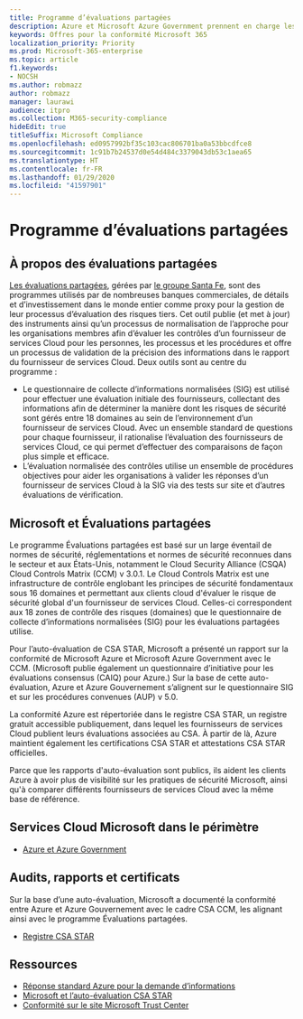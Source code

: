 ```yaml
---
title: Programme d’évaluations partagées
description: Azure et Microsoft Azure Government prennent en charge les outils d’évaluation des risques du programme Évaluations partagées sur la base de l’auto-évaluation de CSA STAR.
keywords: Offres pour la conformité Microsoft 365
localization_priority: Priority
ms.prod: Microsoft-365-enterprise
ms.topic: article
f1.keywords:
- NOCSH
ms.author: robmazz
author: robmazz
manager: laurawi
audience: itpro
ms.collection: M365-security-compliance
hideEdit: true
titleSuffix: Microsoft Compliance
ms.openlocfilehash: ed0957992bf35c103cac806701ba0a53bbcdfce8
ms.sourcegitcommit: 1c91b7b24537d0e54d484c3379043db53c1aea65
ms.translationtype: HT
ms.contentlocale: fr-FR
ms.lasthandoff: 01/29/2020
ms.locfileid: "41597901"
---
```

# <a name="shared-assessments-program"></a>Programme d’évaluations partagées

## <a name="about-shared-assessments"></a>À propos des évaluations partagées

[Les évaluations partagées](https://sharedassessments.org/), gérées par [le groupe Santa Fe](https://www.santa-fe-group.com/), sont des programmes utilisés par de nombreuses banques commerciales, de détails et d’investissement dans le monde entier comme proxy pour la gestion de leur processus d’évaluation des risques tiers. Cet outil publie (et met à jour) des instruments ainsi qu’un processus de normalisation de l’approche pour les organisations membres afin d’évaluer les contrôles d’un fournisseur de services Cloud pour les personnes, les processus et les procédures et offre un processus de validation de la précision des informations dans le rapport du fournisseur de services Cloud. Deux outils sont au centre du programme :

- Le questionnaire de collecte d’informations normalisées (SIG) est utilisé pour effectuer une évaluation initiale des fournisseurs, collectant des informations afin de déterminer la manière dont les risques de sécurité sont gérés entre 18 domaines au sein de l’environnement d’un fournisseur de services Cloud. Avec un ensemble standard de questions pour chaque fournisseur, il rationalise l’évaluation des fournisseurs de services Cloud, ce qui permet d’effectuer des comparaisons de façon plus simple et efficace.
- L’évaluation normalisée des contrôles utilise un ensemble de procédures objectives pour aider les organisations à valider les réponses d’un fournisseur de services Cloud à la SIG via des tests sur site et d’autres évaluations de vérification.

## <a name="microsoft-and-shared-assessments"></a>Microsoft et Évaluations partagées

Le programme Évaluations partagées est basé sur un large éventail de normes de sécurité, réglementations et normes de sécurité reconnues dans le secteur et aux États-Unis, notamment le Cloud Security Alliance (CSQA) Cloud Controls Matrix (CCM) v 3.0.1. Le Cloud Controls Matrix est une infrastructure de contrôle englobant les principes de sécurité fondamentaux sous 16 domaines et permettant aux clients cloud d'évaluer le risque de sécurité global d'un fournisseur de services Cloud. Celles-ci correspondent aux 18 zones de contrôle des risques (domaines) que le questionnaire de collecte d’informations normalisées (SIG) pour les évaluations partagées utilise.

Pour l’auto-évaluation de CSA STAR, Microsoft a présenté un rapport sur la conformité de Microsoft Azure et Microsoft Azure Government avec le CCM. (Microsoft publie également un questionnaire d’initiative pour les évaluations consensus (CAIQ) pour Azure.) Sur la base de cette auto-évaluation, Azure et Azure Gouvernement s’alignent sur le questionnaire SIG et sur les procédures convenues (AUP) v 5.0.

La conformité Azure est répertoriée dans le registre CSA STAR, un registre gratuit accessible publiquement, dans lequel les fournisseurs de services Cloud publient leurs évaluations associées au CSA. À partir de là, Azure maintient également les certifications CSA STAR et attestations CSA STAR officielles.

Parce que les rapports d'auto-évaluation sont publics, ils aident les clients Azure à avoir plus de visibilité sur les pratiques de sécurité Microsoft, ainsi qu'à comparer différents fournisseurs de services Cloud avec la même base de référence.

## <a name="microsoft-in-scope-cloud-services"></a>Services Cloud Microsoft dans le périmètre

- [Azure et Azure Government](https://aka.ms/AzureCompliance)

## <a name="audits-reports-and-certificates"></a>Audits, rapports et certificats

Sur la base d’une auto-évaluation, Microsoft a documenté la conformité entre Azure et Azure Gouvernement avec le cadre CSA CCM, les alignant ainsi avec le programme Évaluations partagées.

- [Registre CSA STAR](https://aka.ms/Azure_STAR)

## <a name="resources"></a>Ressources

- [Réponse standard Azure pour la demande d’informations](https://gallery.technet.microsoft.com/Azure-Standard-Response-to-5de19cb6)
- [Microsoft et l’auto-évaluation CSA STAR](offering-csa-star-self-assessment.md)
- [Conformité sur le site Microsoft Trust Center](https://www.microsoft.com/trust-center/compliance/compliance-overview)
